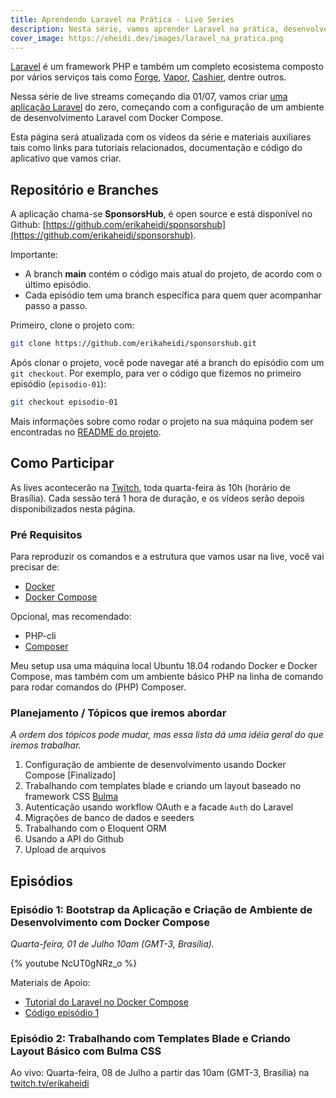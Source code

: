 ```yaml
---
title: Aprendendo Laravel na Prática - Live Series
description: Nesta série, vamos aprender Laravel na prática, desenvolvendo um aplicativo do zero.
cover_image: https://eheidi.dev/images/laravel_na_pratica.png
---
```


[Laravel](https://laravel.com) é um framework PHP e também um completo ecosistema composto por vários serviços tais como [Forge](https://forge.laravel.com/), [Vapor](https://vapor.laravel.com/), [Cashier](https://laravel.com/docs/7.x/billing), dentre outros.

Nessa série de live streams começando dia 01/07, vamos criar [uma aplicação Laravel](https://github.com/erikaheidi/sponsorshub) do zero, começando com a configuração de um ambiente de desenvolvimento Laravel com Docker Compose.

Esta página será atualizada com os vídeos da série e materiais auxiliares tais como links para tutoriais relacionados, documentação e código do aplicativo que vamos criar.

## Repositório e Branches

A aplicação chama-se **SponsorsHub**, é open source e está disponível no Github: [https://github.com/erikaheidi/sponsorshub](https://github.com/erikaheidi/sponsorshub). 

Importante:
- A branch **main** contém o código mais atual do projeto, de acordo com o último episódio.
- Cada episódio tem uma branch específica para quem quer acompanhar passo a passo.

Primeiro, clone o projeto com:

```bash
git clone https://github.com/erikaheidi/sponsorshub.git
```

Após clonar o projeto, você pode navegar até a branch do episódio com um `git checkout`. Por exemplo, para ver o código que fizemos no primeiro episódio (`episodio-01`):

```bash
git checkout episodio-01
```

Mais informações sobre como rodar o projeto na sua máquina podem ser encontradas no [README do projeto](https://github.com/erikaheidi/sponsorshub/blob/episodio-01/README.md).

## Como Participar

As lives acontecerão na [Twitch](https://twitch.tv/erikaheidi), toda quarta-feira às 10h (horário de Brasília). Cada sessão terá 1 hora de duração, e os vídeos serão depois disponibilizados nesta página.

### Pré Requisitos

Para reproduzir os comandos e a estrutura que vamos usar na live, você vai precisar de:

- [Docker](https://www.digitalocean.com/community/tutorials/how-to-install-and-use-docker-on-ubuntu-20-04)
- [Docker Compose](https://www.digitalocean.com/community/tutorials/how-to-install-and-use-docker-compose-on-ubuntu-20-04)

Opcional, mas recomendado:

- PHP-cli
- [Composer](https://www.digitalocean.com/community/tutorials/how-to-install-and-use-composer-on-ubuntu-20-04)

Meu setup usa uma máquina local Ubuntu 18.04 rodando Docker e Docker Compose, mas também com um ambiente básico PHP na linha de comando para rodar comandos do (PHP) Composer.

### Planejamento / Tópicos que iremos abordar
_A ordem dos tópicos pode mudar, mas essa lista dá uma idéia geral do que iremos trabalhar._

1. Configuração de ambiente de desenvolvimento usando Docker Compose [Finalizado]
2. Trabalhando com templates blade e criando um layout baseado no framework CSS [Bulma](https://bulma.io/)
3. Autenticação usando workflow OAuth e a facade `Auth` do Laravel
4. Migrações de banco de dados e seeders
5. Trabalhando com o Eloquent ORM
6. Usando a API do Github
7. Upload de arquivos


## Episódios

### Episódio 1: Bootstrap da Aplicação e Criação de Ambiente de Desenvolvimento com Docker Compose
_Quarta-feira, 01 de Julho 10am (GMT-3, Brasília)._

{% youtube NcUT0gNRz_o %}

Materiais de Apoio:

- [Tutorial do Laravel no Docker Compose](https://www.digitalocean.com/community/tutorials/how-to-install-and-set-up-laravel-with-docker-compose-on-ubuntu-20-04)
- [Código episódio 1](https://github.com/erikaheidi/sponsorshub/tree/episodio-01)

### Episódio 2: Trabalhando com Templates Blade e Criando Layout Básico com Bulma CSS

Ao vivo: Quarta-feira, 08 de Julho a partir das 10am (GMT-3, Brasília) na [twitch.tv/erikaheidi](twitch.tv/erikaheidi)